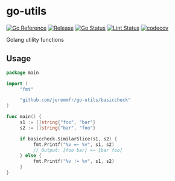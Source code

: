 # go-utils

[![Go Reference](https://pkg.go.dev/badge/github.com/jeremmfr/go-utils.svg)](https://pkg.go.dev/github.com/jeremmfr/go-utils)
[![Release](https://img.shields.io/github/v/release/jeremmfr/go-utils)](https://github.com/jeremmfr/go-utils)
[![Go Status](https://github.com/jeremmfr/go-utils/workflows/Go%20Tests/badge.svg)](https://github.com/jeremmfr/go-utils/actions)
[![Lint Status](https://github.com/jeremmfr/go-utils/workflows/GolangCI-Lint/badge.svg)](https://github.com/jeremmfr/go-utils/actions)
[![codecov](https://codecov.io/gh/jeremmfr/go-utils/branch/main/graph/badge.svg)](https://codecov.io/gh/jeremmfr/go-utils)

Golang utility functions

## Usage

```go
package main

import (
     "fmt"

     "github.com/jeremmfr/go-utils/basiccheck"
)

func main() {
     s1 := []string{"foo", "bar"}
     s2 := []string{"bar", "foo"}

     if basiccheck.SimilarSlice(s1, s2) {
          fmt.Printf("%v =~ %v", s1, s2)
          // Output: [foo bar] =~ [bar foo]
     } else {
          fmt.Printf("%v != %v", s1, s2)
     }
}
```
